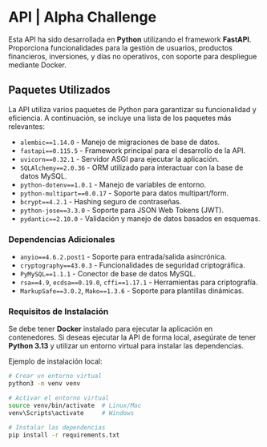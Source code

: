 # API | Alpha Challenge

Esta API ha sido desarrollada en **Python** utilizando el framework **FastAPI**. Proporciona funcionalidades para la gestión de usuarios, productos financieros, inversiones, y días no operativos, con soporte para despliegue mediante Docker.

## Paquetes Utilizados

La API utiliza varios paquetes de Python para garantizar su funcionalidad y eficiencia. A continuación, se incluye una lista de los paquetes más relevantes:

- `alembic==1.14.0` - Manejo de migraciones de base de datos.
- `fastapi==0.115.5` - Framework principal para el desarrollo de la API.
- `uvicorn==0.32.1` - Servidor ASGI para ejecutar la aplicación.
- `SQLAlchemy==2.0.36` - ORM utilizado para interactuar con la base de datos MySQL.
- `python-dotenv==1.0.1` - Manejo de variables de entorno.
- `python-multipart==0.0.17` - Soporte para datos multipart/form.
- `bcrypt==4.2.1` - Hashing seguro de contraseñas.
- `python-jose==3.3.0` - Soporte para JSON Web Tokens (JWT).
- `pydantic==2.10.0` - Validación y manejo de datos basados en esquemas.

### Dependencias Adicionales

- `anyio==4.6.2.post1` - Soporte para entrada/salida asincrónica.
- `cryptography==43.0.3` - Funcionalidades de seguridad criptográfica.
- `PyMySQL==1.1.1` - Conector de base de datos MySQL.
- `rsa==4.9`, `ecdsa==0.19.0`, `cffi==1.17.1` - Herramientas para criptografía.
- `MarkupSafe==3.0.2`, `Mako==1.3.6` - Soporte para plantillas dinámicas.

### Requisitos de Instalación

Se debe tener **Docker** instalado para ejecutar la aplicación en contenedores. Si deseas ejecutar la API de forma local, asegúrate de tener **Python 3.13** y utilizar un entorno virtual para instalar las dependencias. 

Ejemplo de instalación local:  

```bash
# Crear un entorno virtual
python3 -m venv venv

# Activar el entorno virtual
source venv/bin/activate  # Linux/Mac
venv\Scripts\activate     # Windows

# Instalar las dependencias
pip install -r requirements.txt
